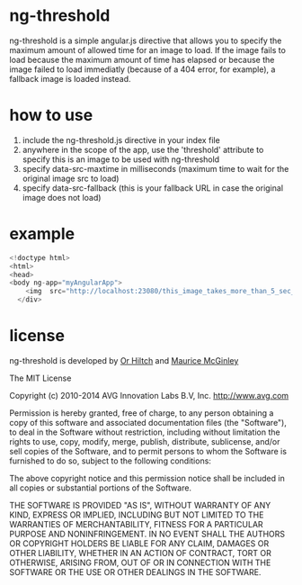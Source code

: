 ng-threshold
==========

ng-threshold is a simple angular.js directive that allows you to specify the maximum amount of allowed time for an image to load. If the image fails to load because the maximum amount of time has elapsed or because the image failed to load immediatly (because of a 404 error, for example), a fallback image is loaded instead. 

how to use
==========

1. include the ng-threshold.js directive in your index file
2. anywhere in the scope of the app, use the 'threshold' attribute to specify this is an image to be used with ng-threshold
3. specify data-src-maxtime in milliseconds (maximum time to wait for the original image src to load)
4. specify data-src-fallback (this is your fallback URL in case the original image does not load)


example 
==========

```js
<!doctype html>
<html>
<head>
<body ng-app="myAngularApp">
    <img  src="http://localhost:23080/this_image_takes_more_than_5_sec_to_load.jpg" data-src-fallback="https://www.google.com/images/srpr/logo11w.png" data-src-maxtime="5000" threshold=""/>
  </div>
```

license  
==========

ng-threshold is developed by <a href="https://www.linkedin.com/profile/view?id=116617874">Or Hiltch</a> and 
<a href="https://www.linkedin.com/profile/view?id=3535001">Maurice McGinley</a>

The MIT License

Copyright (c) 2010-2014 AVG Innovation Labs B.V, Inc. http://www.avg.com

Permission is hereby granted, free of charge, to any person obtaining a copy
of this software and associated documentation files (the "Software"), to deal
in the Software without restriction, including without limitation the rights
to use, copy, modify, merge, publish, distribute, sublicense, and/or sell
copies of the Software, and to permit persons to whom the Software is
furnished to do so, subject to the following conditions:

The above copyright notice and this permission notice shall be included in
all copies or substantial portions of the Software.

THE SOFTWARE IS PROVIDED "AS IS", WITHOUT WARRANTY OF ANY KIND, EXPRESS OR
IMPLIED, INCLUDING BUT NOT LIMITED TO THE WARRANTIES OF MERCHANTABILITY,
FITNESS FOR A PARTICULAR PURPOSE AND NONINFRINGEMENT. IN NO EVENT SHALL THE
AUTHORS OR COPYRIGHT HOLDERS BE LIABLE FOR ANY CLAIM, DAMAGES OR OTHER
LIABILITY, WHETHER IN AN ACTION OF CONTRACT, TORT OR OTHERWISE, ARISING FROM,
OUT OF OR IN CONNECTION WITH THE SOFTWARE OR THE USE OR OTHER DEALINGS IN
THE SOFTWARE.